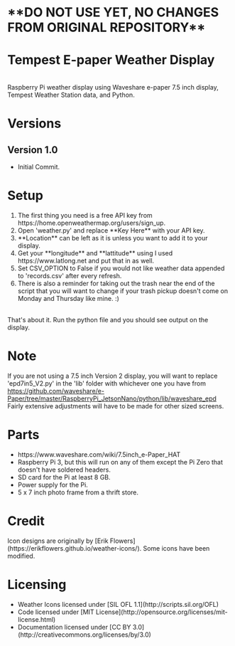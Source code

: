 <h1>**DO NOT USE YET, NO CHANGES FROM ORIGINAL REPOSITORY**</h1>
<h1>Tempest E-paper Weather Display</h1>
<br>
  Raspberry Pi weather display using Waveshare e-paper 7.5 inch display, Tempest Weather Station data, and Python.

<h1>Versions</h1>
  <h2>Version 1.0</h2>
    <ul>
	  <li>Initial Commit.</li>
	</ul>

<h1>Setup</h1>
  <ol type="1">
    <li>The first thing you need is a free API key from https://home.openweathermap.org/users/sign_up.</li>
    <li>Open 'weather.py' and replace **Key Here** with your API key.</li>
    <li>**Location** can be left as it is unless you want to add it to your display.</li>
    <li>Get your **longitude** and **lattitude** using I used https://www.latlong.net and put that in as well.</li>
    <li>Set CSV_OPTION to False if you would not like weather data appended to 'records.csv' after every refresh.</li>
    <li>There is also a reminder for taking out the trash near the end of the script that you will want to change if your trash pickup doesn't come on Monday and Thursday like mine. :)</li>
  </ol>
<br>
That's about it. Run the python file and you should see output on the display. 

# Note 
If you are not using a 7.5 inch Version 2 display, you will want to replace 'epd7in5_V2.py' in the 'lib' folder with whichever one you have from https://github.com/waveshare/e-Paper/tree/master/RaspberryPi_JetsonNano/python/lib/waveshare_epd<br>
Fairly extensive adjustments will have to be made for other sized screens.

# Parts
<ul>
  <li>https://www.waveshare.com/wiki/7.5inch_e-Paper_HAT</li>
  <li>Raspberry Pi 3, but this will run on any of them except the Pi Zero that doesn't have soldered headers.</li>
  <li>SD card for the Pi at least 8 GB.</li>
  <li>Power supply for the Pi.</li>
  <li>5 x 7 inch photo frame from a thrift store.</li>
</ul>

<h1>Credit</h1>
  Icon designs are originally by [Erik Flowers] (https://erikflowers.github.io/weather-icons/). Some icons have been modified. 

<h1>Licensing</h1>
  <ul>
    <li>Weather Icons licensed under [SIL OFL 1.1](http://scripts.sil.org/OFL)</li>
    <li>Code licensed under [MIT License](http://opensource.org/licenses/mit-license.html)</li>
    <li>Documentation licensed under [CC BY 3.0](http://creativecommons.org/licenses/by/3.0)</li>
  <ul>
